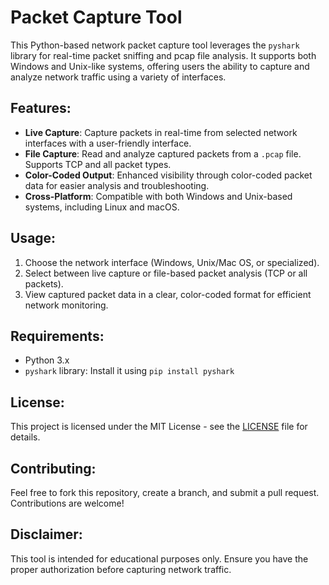 # Packet Capture Tool

This Python-based network packet capture tool leverages the `pyshark` library for real-time packet sniffing and pcap file analysis. It supports both Windows and Unix-like systems, offering users the ability to capture and analyze network traffic using a variety of interfaces.

## Features:
- **Live Capture**: Capture packets in real-time from selected network interfaces with a user-friendly interface.
- **File Capture**: Read and analyze captured packets from a `.pcap` file. Supports TCP and all packet types.
- **Color-Coded Output**: Enhanced visibility through color-coded packet data for easier analysis and troubleshooting.
- **Cross-Platform**: Compatible with both Windows and Unix-based systems, including Linux and macOS.

## Usage:
1. Choose the network interface (Windows, Unix/Mac OS, or specialized).
2. Select between live capture or file-based packet analysis (TCP or all packets).
3. View captured packet data in a clear, color-coded format for efficient network monitoring.

## Requirements:
- Python 3.x
- `pyshark` library: Install it using `pip install pyshark`

## License:
This project is licensed under the MIT License - see the [LICENSE](LICENSE) file for details.

## Contributing:
Feel free to fork this repository, create a branch, and submit a pull request. Contributions are welcome!

## Disclaimer:
This tool is intended for educational purposes only. Ensure you have the proper authorization before capturing network traffic.
